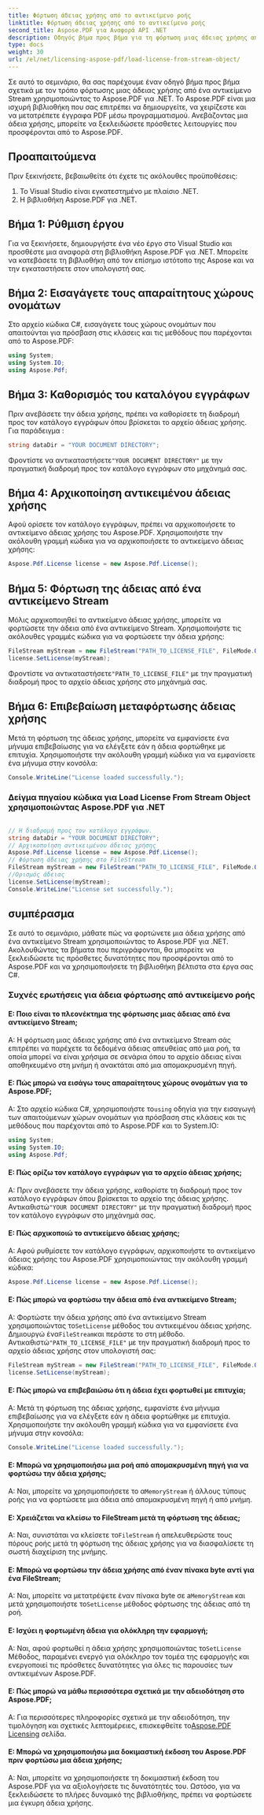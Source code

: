 ```yaml
---
title: Φόρτωση άδειας χρήσης από το αντικείμενο ροής
linktitle: Φόρτωση άδειας χρήσης από το αντικείμενο ροής
second_title: Aspose.PDF για Αναφορά API .NET
description: Οδηγός βήμα προς βήμα για τη φόρτωση μιας άδειας χρήσης από ένα αντικείμενο Stream χρησιμοποιώντας το Aspose.PDF για .NET. Ξεκλειδώστε πρόσθετες λειτουργίες.
type: docs
weight: 30
url: /el/net/licensing-aspose-pdf/load-license-from-stream-object/
---
```

Σε αυτό το σεμινάριο, θα σας παρέχουμε έναν οδηγό βήμα προς βήμα σχετικά με τον τρόπο φόρτωσης μιας άδειας χρήσης από ένα αντικείμενο Stream χρησιμοποιώντας το Aspose.PDF για .NET. Το Aspose.PDF είναι μια ισχυρή βιβλιοθήκη που σας επιτρέπει να δημιουργείτε, να χειρίζεστε και να μετατρέπετε έγγραφα PDF μέσω προγραμματισμού. Ανεβάζοντας μια άδεια χρήσης, μπορείτε να ξεκλειδώσετε πρόσθετες λειτουργίες που προσφέρονται από το Aspose.PDF.

## Προαπαιτούμενα

Πριν ξεκινήσετε, βεβαιωθείτε ότι έχετε τις ακόλουθες προϋποθέσεις:

1. Το Visual Studio είναι εγκατεστημένο με πλαίσιο .NET.
2. Η βιβλιοθήκη Aspose.PDF για .NET.

## Βήμα 1: Ρύθμιση έργου

Για να ξεκινήσετε, δημιουργήστε ένα νέο έργο στο Visual Studio και προσθέστε μια αναφορά στη βιβλιοθήκη Aspose.PDF για .NET. Μπορείτε να κατεβάσετε τη βιβλιοθήκη από τον επίσημο ιστότοπο της Aspose και να την εγκαταστήσετε στον υπολογιστή σας.

## Βήμα 2: Εισαγάγετε τους απαραίτητους χώρους ονομάτων

Στο αρχείο κώδικα C#, εισαγάγετε τους χώρους ονομάτων που απαιτούνται για πρόσβαση στις κλάσεις και τις μεθόδους που παρέχονται από το Aspose.PDF:

```csharp
using System;
using System.IO;
using Aspose.Pdf;
```

## Βήμα 3: Καθορισμός του καταλόγου εγγράφων

Πριν ανεβάσετε την άδεια χρήσης, πρέπει να καθορίσετε τη διαδρομή προς τον κατάλογο εγγράφων όπου βρίσκεται το αρχείο άδειας χρήσης. Για παράδειγμα :

```csharp
string dataDir = "YOUR DOCUMENT DIRECTORY";
```

 Φροντίστε να αντικαταστήσετε`"YOUR DOCUMENT DIRECTORY"` με την πραγματική διαδρομή προς τον κατάλογο εγγράφων στο μηχάνημά σας.

## Βήμα 4: Αρχικοποίηση αντικειμένου άδειας χρήσης

Αφού ορίσετε τον κατάλογο εγγράφων, πρέπει να αρχικοποιήσετε το αντικείμενο άδειας χρήσης του Aspose.PDF. Χρησιμοποιήστε την ακόλουθη γραμμή κώδικα για να αρχικοποιήσετε το αντικείμενο άδειας χρήσης:

```csharp
Aspose.Pdf.License license = new Aspose.Pdf.License();
```

## Βήμα 5: Φόρτωση της άδειας από ένα αντικείμενο Stream

Μόλις αρχικοποιηθεί το αντικείμενο άδειας χρήσης, μπορείτε να φορτώσετε την άδεια από ένα αντικείμενο Stream. Χρησιμοποιήστε τις ακόλουθες γραμμές κώδικα για να φορτώσετε την άδεια χρήσης:

```csharp
FileStream myStream = new FileStream("PATH_TO_LICENSE_FILE", FileMode.Open);
license.SetLicense(myStream);
```

 Φροντίστε να αντικαταστήσετε`"PATH_TO_LICENSE_FILE"` με την πραγματική διαδρομή προς το αρχείο άδειας χρήσης στο μηχάνημά σας.

## Βήμα 6: Επιβεβαίωση μεταφόρτωσης άδειας χρήσης

Μετά τη φόρτωση της άδειας χρήσης, μπορείτε να εμφανίσετε ένα μήνυμα επιβεβαίωσης για να ελέγξετε εάν η άδεια φορτώθηκε με επιτυχία. Χρησιμοποιήστε την ακόλουθη γραμμή κώδικα για να εμφανίσετε ένα μήνυμα στην κονσόλα:

```csharp
Console.WriteLine("License loaded successfully.");
```

### Δείγμα πηγαίου κώδικα για Load License From Stream Object χρησιμοποιώντας Aspose.PDF για .NET 

```csharp

// Η διαδρομή προς τον κατάλογο εγγράφων.
string dataDir = "YOUR DOCUMENT DIRECTORY";
// Αρχικοποίηση αντικειμένου άδειας χρήσης
Aspose.Pdf.License license = new Aspose.Pdf.License();
// Φόρτωση άδειας χρήσης στο FileStream
FileStream myStream = new FileStream("PATH_TO_LICENSE_FILE", FileMode.Open);
//Ορισμός άδειας
license.SetLicense(myStream);
Console.WriteLine("License set successfully.");

```

## συμπέρασμα

Σε αυτό το σεμινάριο, μάθατε πώς να φορτώνετε μια άδεια χρήσης από ένα αντικείμενο Stream χρησιμοποιώντας το Aspose.PDF για .NET. Ακολουθώντας τα βήματα που περιγράφονται, θα μπορείτε να ξεκλειδώσετε τις πρόσθετες δυνατότητες που προσφέρονται από το Aspose.PDF και να χρησιμοποιήσετε τη βιβλιοθήκη βέλτιστα στα έργα σας C#.

### Συχνές ερωτήσεις για άδεια φόρτωσης από αντικείμενο ροής

#### Ε: Ποιο είναι το πλεονέκτημα της φόρτωσης μιας άδειας από ένα αντικείμενο Stream;

Α: Η φόρτωση μιας άδειας χρήσης από ένα αντικείμενο Stream σάς επιτρέπει να παρέχετε τα δεδομένα άδειας απευθείας από μια ροή, τα οποία μπορεί να είναι χρήσιμα σε σενάρια όπου το αρχείο άδειας είναι αποθηκευμένο στη μνήμη ή ανακτάται από μια απομακρυσμένη πηγή.

#### Ε: Πώς μπορώ να εισάγω τους απαραίτητους χώρους ονομάτων για το Aspose.PDF;

 Α: Στο αρχείο κώδικα C#, χρησιμοποιήστε το`using` οδηγία για την εισαγωγή των απαιτούμενων χώρων ονομάτων για πρόσβαση στις κλάσεις και τις μεθόδους που παρέχονται από το Aspose.PDF και το System.IO:
```csharp
using System;
using System.IO;
using Aspose.Pdf;
```

#### Ε: Πώς ορίζω τον κατάλογο εγγράφων για το αρχείο άδειας χρήσης;

 Α: Πριν ανεβάσετε την άδεια χρήσης, καθορίστε τη διαδρομή προς τον κατάλογο εγγράφων όπου βρίσκεται το αρχείο της άδειας χρήσης. Αντικαθιστώ`"YOUR DOCUMENT DIRECTORY"` με την πραγματική διαδρομή προς τον κατάλογο εγγράφων στο μηχάνημά σας.

#### Ε: Πώς αρχικοποιώ το αντικείμενο άδειας χρήσης;

Α: Αφού ρυθμίσετε τον κατάλογο εγγράφων, αρχικοποιήστε το αντικείμενο άδειας χρήσης του Aspose.PDF χρησιμοποιώντας την ακόλουθη γραμμή κώδικα:
```csharp
Aspose.Pdf.License license = new Aspose.Pdf.License();
```

#### Ε: Πώς μπορώ να φορτώσω την άδεια από ένα αντικείμενο Stream;

 Α: Φορτώστε την άδεια χρήσης από ένα αντικείμενο Stream χρησιμοποιώντας το`SetLicense` μέθοδος του αντικειμένου άδειας χρήσης. Δημιουργώ ένα`FileStream`και περάστε το στη μέθοδο. Αντικαθιστώ`"PATH_TO_LICENSE_FILE"` με την πραγματική διαδρομή προς το αρχείο άδειας χρήσης στον υπολογιστή σας:
```csharp
FileStream myStream = new FileStream("PATH_TO_LICENSE_FILE", FileMode.Open);
license.SetLicense(myStream);
```

#### Ε: Πώς μπορώ να επιβεβαιώσω ότι η άδεια έχει φορτωθεί με επιτυχία;

A: Μετά τη φόρτωση της άδειας χρήσης, εμφανίστε ένα μήνυμα επιβεβαίωσης για να ελέγξετε εάν η άδεια φορτώθηκε με επιτυχία. Χρησιμοποιήστε την ακόλουθη γραμμή κώδικα για να εμφανίσετε ένα μήνυμα στην κονσόλα:
```csharp
Console.WriteLine("License loaded successfully.");
```

#### Ε: Μπορώ να χρησιμοποιήσω μια ροή από απομακρυσμένη πηγή για να φορτώσω την άδεια χρήσης;

 Α: Ναι, μπορείτε να χρησιμοποιήσετε το α`MemoryStream` ή άλλους τύπους ροής για να φορτώσετε μια άδεια από απομακρυσμένη πηγή ή από μνήμη.

#### Ε: Χρειάζεται να κλείσω το FileStream μετά τη φόρτωση της άδειας;

 Α: Ναι, συνιστάται να κλείσετε το`FileStream` ή απελευθερώστε τους πόρους ροής μετά τη φόρτωση της άδειας χρήσης για να διασφαλίσετε τη σωστή διαχείριση της μνήμης.

#### Ε: Μπορώ να φορτώσω την άδεια χρήσης από έναν πίνακα byte αντί για ένα FileStream;

 Α: Ναι, μπορείτε να μετατρέψετε έναν πίνακα byte σε a`MemoryStream` και μετά χρησιμοποιήστε το`SetLicense` μέθοδος φόρτωσης της άδειας από τη ροή.

#### Ε: Ισχύει η φορτωμένη άδεια για ολόκληρη την εφαρμογή;

 Α: Ναι, αφού φορτωθεί η άδεια χρήσης χρησιμοποιώντας το`SetLicense` Μέθοδος, παραμένει ενεργό για ολόκληρο τον τομέα της εφαρμογής και ενεργοποιεί τις πρόσθετες δυνατότητες για όλες τις παρουσίες των αντικειμένων Aspose.PDF.

#### Ε: Πώς μπορώ να μάθω περισσότερα σχετικά με την αδειοδότηση στο Aspose.PDF;

Α: Για περισσότερες πληροφορίες σχετικά με την αδειοδότηση, την τιμολόγηση και σχετικές λεπτομέρειες, επισκεφθείτε το[Aspose.PDF Licensing](https://purchase.aspose.com/pricing/pdf/net) σελίδα.

#### Ε: Μπορώ να χρησιμοποιήσω μια δοκιμαστική έκδοση του Aspose.PDF πριν φορτώσω μια άδεια χρήσης;

Α: Ναι, μπορείτε να χρησιμοποιήσετε τη δοκιμαστική έκδοση του Aspose.PDF για να αξιολογήσετε τις δυνατότητές του. Ωστόσο, για να ξεκλειδώσετε το πλήρες δυναμικό της βιβλιοθήκης, πρέπει να φορτώσετε μια έγκυρη άδεια χρήσης.